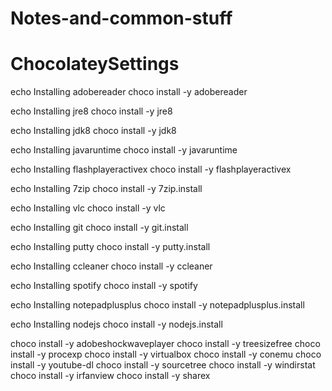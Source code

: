 # Notes-and-common-stuff
# ChocolateySettings

echo Installing adobereader
choco install -y adobereader

echo Installing jre8
choco install -y jre8

echo Installing jdk8
choco install -y jdk8

echo Installing javaruntime
choco install -y javaruntime

echo Installing flashplayeractivex
choco install -y flashplayeractivex

echo Installing 7zip
choco install -y 7zip.install

echo Installing vlc
choco install -y vlc

echo Installing git
choco install -y git.install

echo Installing putty
choco install -y putty.install

echo Installing ccleaner
choco install -y ccleaner

echo Installing spotify
choco install -y spotify

echo Installing notepadplusplus
choco install -y notepadplusplus.install

echo Installing nodejs
choco install -y nodejs.install

choco install -y adobeshockwaveplayer
choco install -y treesizefree
choco install -y procexp
choco install -y virtualbox
choco install -y conemu
choco install -y youtube-dl
choco install -y sourcetree
choco install -y windirstat
choco install -y irfanview
choco install -y sharex
